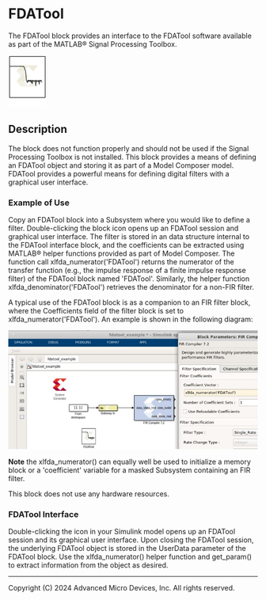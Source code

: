 # FDATool

The FDATool block provides an interface to the FDATool software
available as part of the MATLAB® Signal Processing Toolbox.

  
![](./Images/block.png)  

## Description
The block does not function properly and should not be used if the
Signal Processing Toolbox is not installed. This block provides a means
of defining an FDATool object and storing it as part of a Model Composer
model. FDATool provides a powerful means for defining digital filters
with a graphical user interface.

### Example of Use

Copy an FDATool block into a Subsystem where you would like to define a
filter. Double-clicking the block icon opens up an FDATool session and
graphical user interface. The filter is stored in an data structure
internal to the FDATool interface block, and the coefficients can be
extracted using MATLAB® helper functions provided as part of Model
Composer. The function call xlfda_numerator('FDATool') returns the
numerator of the transfer function (e.g., the impulse response of a
finite impulse response filter) of the FDATool block named 'FDATool'.
Similarly, the helper function xlfda_denominator('FDATool') retrieves
the denominator for a non-FIR filter.

A typical use of the FDATool block is as a companion to an FIR filter
block, where the Coefficients field of the filter block is set to
xlfda_numerator('FDATool'). An example is shown in the following
diagram:

  
![](./Images/kcu1555605601011.png)  

**Note** the xlfda_numerator() can equally well be used to initialize a
memory block or a 'coefficient' variable for a masked Subsystem
containing an FIR filter.

This block does not use any hardware resources.

### FDATool Interface

Double-clicking the icon in your Simulink model opens up an FDATool
session and its graphical user interface. Upon closing the FDATool
session, the underlying FDATool object is stored in the UserData
parameter of the FDATool block. Use the xlfda_numerator()
helper function and get_param() to extract information from the object
as desired.

--------------
Copyright (C) 2024 Advanced Micro Devices, Inc.
All rights reserved.
